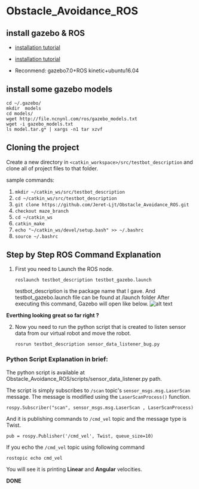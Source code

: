 # Obstacle_Avoidance_ROS

## install gazebo & ROS
 * [installation tutorial](http://gazebosim.org/tutorials?tut=install_ubuntu&cat=install)

 * [installation tutorial](http://wiki.ros.org/ROS/Installation)
 * Reconmend: gazebo7.0+ROS kinetic+ubuntu16.04

## install some gazebo models
```
cd ~/.gazebo/
mkdir  models
cd models/
wget http://file.ncnynl.com/ros/gazebo_models.txt
wget -i gazebo_models.txt
ls model.tar.g* | xargs -n1 tar xzvf   
```

## Cloning the project
   
   Create a new directory in ```<catkin_workspace>/src/testbot_description``` and clone all of project files to that folder. 
   
   sample commands:
   
   1. ```mkdir ~/catkin_ws/src/testbot_description```
   2. ```cd ~/catkin_ws/src/testbot_description```
   3. ```git clone https://github.com/Jeret-Ljt/Obstacle_Avoidance_ROS.git```
   4. ```checkout maze_branch```
   5. ```cd ~/catkin_ws```
   6. ```catkin_make```
   7. ```echo "~/catkin_ws/devel/setup.bash" >> ~/.bashrc```
   8. ```source ~/.bashrc```

## Step by Step ROS Command Explanation

1. First you need to Launch the ROS node.
   ```
   roslaunch testbot_description testbot_gazebo.launch
   ```

   testbot_description is the package name that I gave. And testbot_gazebo.launch file can be found at /launch folder
   After executing this command, Gazebo will open like below.
   ![alt text](https://github.com/vibhuthasak/Obstacle_Avoidance_ROS/blob/master/1.png)

**Everthing looking great so far right ?** 

2. Now you need to run the python script that is created to listen sensor data from our virtual robot and move the robot.
   
   ```rosrun testbot_description sensor_data_listener_bug.py```
   

### Python Script Explanation in brief:
   
   The python script is available at Obstacle_Avoidance_ROS/scripts/sensor_data_listener.py path.
   
   The script is simply subscribes to ```/scan``` topic's ```sensor_msgs.msg.LaserScan``` message. The message is modified using    the ```LaserScanProcess()``` function.
   
   ```rospy.Subscriber("scan", sensor_msgs.msg.LaserScan , LaserScanProcess)```
   
   
   And it is publishing commands to ```/cmd_vel``` topic and the message type is Twist.
   
   ```pub = rospy.Publisher('/cmd_vel', Twist, queue_size=10)```
   
   If you echo the ```/cmd_vel``` topic using following command
   
   ```rostopic echo cmd_vel```
   
   You will see it is printing __Linear__ and __Angular__ velocities.
   
**DONE**

